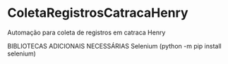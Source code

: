 # ColetaRegistrosCatracaHenry

Automação para coleta de registros em catraca Henry

BIBLIOTECAS ADICIONAIS NECESSÁRIAS Selenium (python -m pip install selenium)
